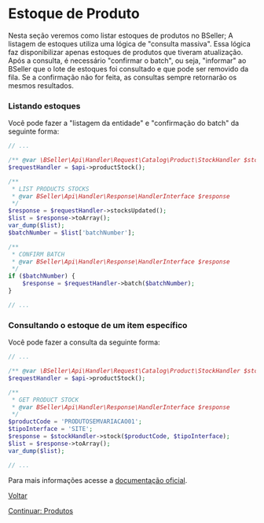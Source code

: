 # Estoque de Produto

Nesta seção veremos como listar estoques de produtos no BSeller; A listagem de estoques utiliza uma lógica de "consulta massiva". Essa lógica faz disponibilizar apenas estoques de produtos que tiveram atualização. Após a consulta, é necessário "confirmar o batch", ou seja, "informar" ao BSeller que o lote de estoques foi consultado e que pode ser removido da fila. Se a confirmação não for feita, as consultas sempre retornarão os mesmos resultados.  

### Listando estoques

Você pode fazer a "listagem da entidade" e "confirmação do batch" da seguinte forma:

```php
// ...

/** @var \BSeller\Api\Handler\Request\Catalog\Product\StockHandler $stockHandler */
$requestHandler = $api->productStock();

/**
 * LIST PRODUCTS STOCKS
 * @var BSeller\Api\Handler\Response\HandlerInterface $response
 */
$response = $requestHandler->stocksUpdated();
$list = $response->toArray();
var_dump($list);
$batchNumber = $list['batchNumber'];

/**
 * CONFIRM BATCH
 * @var BSeller\Api\Handler\Response\HandlerInterface $response
 */
if ($batchNumber) {
    $response = $requestHandler->batch($batchNumber);
}

// ...
```

### Consultando o estoque de um item específico

Você pode fazer a consulta da seguinte forma:

```php
// ...

/** @var \BSeller\Api\Handler\Request\Catalog\Product\StockHandler $stockHandler */
$requestHandler = $api->productStock();

/**
 * GET PRODUCT STOCK
 * @var BSeller\Api\Handler\Response\HandlerInterface $response
 */
$productCode = 'PRODUTOSEMVARIACAO01';
$tipoInterface = 'SITE';
$response = $stockHandler->stock($productCode, $tipoInterface);
$list = $response->toArray();
var_dump($list);

// ...
```

Para mais informações acesse a [documentação oficial](http://back.bseller.com.br/api/swagger-ui.html).

[Voltar](../../../README.md)

[Continuar: Produtos](../PRODUCT.md)
